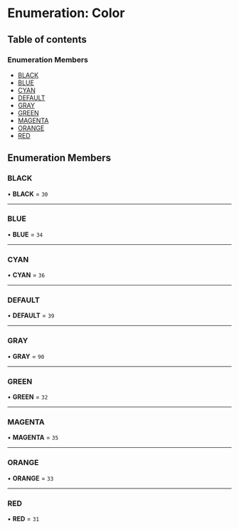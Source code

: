 # Enumeration: Color

## Table of contents

### Enumeration Members

- [BLACK](Color.md#black)
- [BLUE](Color.md#blue)
- [CYAN](Color.md#cyan)
- [DEFAULT](Color.md#default)
- [GRAY](Color.md#gray)
- [GREEN](Color.md#green)
- [MAGENTA](Color.md#magenta)
- [ORANGE](Color.md#orange)
- [RED](Color.md#red)

## Enumeration Members

### BLACK

• **BLACK** = ``30``

___

### BLUE

• **BLUE** = ``34``

___

### CYAN

• **CYAN** = ``36``

___

### DEFAULT

• **DEFAULT** = ``39``

___

### GRAY

• **GRAY** = ``90``

___

### GREEN

• **GREEN** = ``32``

___

### MAGENTA

• **MAGENTA** = ``35``

___

### ORANGE

• **ORANGE** = ``33``

___

### RED

• **RED** = ``31``
